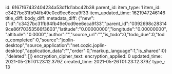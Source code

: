 id: 6167f67432404234a53df1d1abc42b38
parent_id: 
item_type: 1
item_id: c3427bc31fb94fb49e0cd9ee6eca9f33
item_updated_time: 1621947246146
title_diff: 
body_diff: 
metadata_diff: {"new":{"id":"c3427bc31fb94fb49e0cd9ee6eca9f33","parent_id":"0392698c283149ce86f70353566f3603","latitude":"0.00000000","longitude":"0.00000000","altitude":"0.0000","author":"","source_url":"","is_todo":0,"todo_due":0,"todo_completed":0,"source":"joplin-desktop","source_application":"net.cozic.joplin-desktop","application_data":"","order":0,"markup_language":1,"is_shared":0},"deleted":[]}
encryption_cipher_text: 
encryption_applied: 0
updated_time: 2021-05-26T01:23:12.379Z
created_time: 2021-05-26T01:23:12.379Z
type_: 13